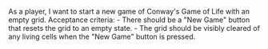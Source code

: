 As a player, I want to start a new game of Conway's Game of Life with an empty grid.
    Acceptance criteria:
    - There should be a "New Game" button that resets the grid to an empty state.
    - The grid should be visibly cleared of any living cells when the "New Game" button is pressed.
